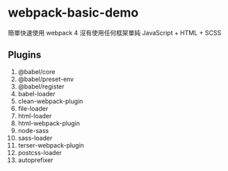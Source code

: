 # webpack-basic-demo

簡單快速使用 webpack 4 
沒有使用任何框架單純 JavaScript + HTML + SCSS

## Plugins
1. @babel/core
2. @babel/preset-env
3. @babel/register
4. babel-loader
5. clean-webpack-plugin
6. file-loader
7. html-loader
8. html-webpack-plugin
9. node-sass
10. sass-loader
11. terser-webpack-plugin
12. postcss-loader
13. autoprefixer
